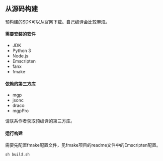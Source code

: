 

## 从源码构建

预构建的SDK可以从官网下载。自己编译会比较麻烦。

#### 需要安装的软件
- JDK
- Python 3
- Node.js
- Emscripten
- fanx
- fmake

#### 依赖的第三方库
- mgp
- jsonc
- draco
- mgpPro

请联系作者获取预编译的第三方库。

#### 运行构建
需要先配置fmake配置文件，见fmake项目的readme文件中的Emscripten配置。
```
sh build.sh
```

